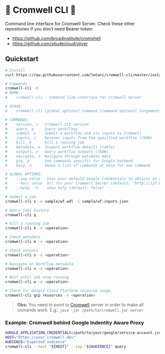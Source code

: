 # :pig2: Cromwell CLI :rocket:

Command line interface for Cromwell Server. Check these other repositories if you don't need Bearer token:

- https://github.com/broadinstitute/cromshell
- https://github.com/stjudecloud/oliver

## Quickstart

```bash
# Install
curl https://raw.githubusercontent.com/lmtani/cromwell-cli/master/install.sh | bash

# Commands
cromwell-cli -h
# NAME:
#    cromwell-cli - Command line interface for Cromwell Server

# USAGE:
#    cromwell-cli [global options] command [command options] [arguments...]

# COMMANDS:
#    version, v   Cromwell-CLI version
#    query, q     Query workflows
#    submit, s    Submit a workflow and its inputs to Cromwell
#    inputs, i    Recover inputs from the specified workflow (JSON)
#    kill, k      Kill a running job
#    metadata, m  Inspect workflow details (table)
#    outputs, o   Query workflow outputs (JSON)
#    navigate, n  Navigate through metadata data
#    gcp, g       Use commands specific for Google backend
#    help, h      Shows a list of commands or help for one command

# GLOBAL OPTIONS:
#    --iap value   Uses your defauld Google Credentials to obtains an access token to this audience.
#    --host value  Url for your Cromwell Server (default: "http://127.0.0.1:8000")
#    --help, -h    show help (default: false)

# Submit a job
cromwell-cli s -w sample/wf.wdl -i sample/wf.inputs.json

# Query jobs history
cromwell-cli q

# Kill a running job
cromwell-cli k -o <operation>

# Check metadata
cromwell-cli m -o <operation>

# Check outputs
cromwell-cli o -o <operation>

# Navigate on Workflow metadata
cromwell-cli n -o <operation>

# Wait until job stop running
cromwell-cli w -o <operation>

# Check for Google Cloud Platform resource usage.
cromwell-cli gcp resources -o <operation>
```

> **Obs:** You need to point to [Cromwell](https://github.com/broadinstitute/cromwell/releases/tag/53.1) server in order to make all comands work. E.g.: `java -jar /path/to/cromwell.jar server`

### Example: Cromwell behind Google Indentity Aware Proxy

```bash
GOOGLE_APPLICATION_CREDENTIALS=/path/to/your/google/service-account.json
HOST="https://your-cromwell.dev"
AUDIENCE="Expected audience"
cromwell-cli --host "${HOST}" --iap "${AUDIENCE}" query
```

